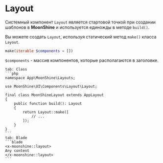 # Layout

Системный компонент `Layout` является стартовой точкой при создании шаблонов в **MoonShine** и используется единожды в методе `build()`.

Вы можете создать `Layout`, используя статический метод `make()` класса `Layout`.

```php
make(iterable $components = [])
```

`$components` - массив компонентов, которые располагаются в заголовке.

~~~tabs
tab: Class
```php
namespace App\MoonShine\Layouts;

use MoonShine\UI\Components\Layout\Layout;

final class MoonShineLayout extends AppLayout
{
    public function build(): Layout
    {
        return Layout::make([
            // ...
        ]);
    }
}
```
tab: Blade
```blade
<x-moonshine::layout>
Any content
</x-moonshine::layout>
```
~~~
